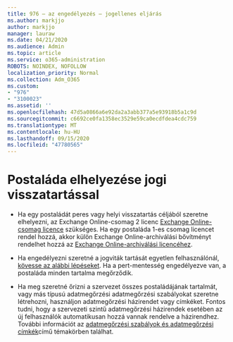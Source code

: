 ```yaml
---
title: 976 – az engedélyezés – jogellenes eljárás
ms.author: markjjo
author: markjjo
manager: lauraw
ms.date: 04/21/2020
ms.audience: Admin
ms.topic: article
ms.service: o365-administration
ROBOTS: NOINDEX, NOFOLLOW
localization_priority: Normal
ms.collection: Adm_O365
ms.custom:
- "976"
- "3100023"
ms.assetid: ''
ms.openlocfilehash: 47d5a0866a6e92da2a3abb377a5e93918b5a1c9d
ms.sourcegitcommit: c6692ce0fa1358ec3529e59ca0ecdfdea4cdc759
ms.translationtype: MT
ms.contentlocale: hu-HU
ms.lasthandoff: 09/15/2020
ms.locfileid: "47780565"
---
```

# <a name="place-a-mailbox-on-legal-hold"></a>Postaláda elhelyezése jogi visszatartással

- Ha egy postaládát peres vagy helyi visszatartás céljából szeretne elhelyezni, az Exchange Online-csomag 2 licenc [Exchange Online-csomag licence](https://docs.microsoft.com/office365/servicedescriptions/office-365-platform-service-description/office-365-plan-options) szükséges. Ha egy postaláda 1-es csomag licencet rendel hozzá, akkor külön Exchange Online-archiválási bővítményt rendelhet hozzá az [Exchange Online-archiválási licencéhez](https://docs.microsoft.com/office365/servicedescriptions/exchange-online-archiving-service-description).

- Ha engedélyezni szeretné a jogviták tartását egyetlen felhasználónál, [kövesse az alábbi lépéseket](https://docs.microsoft.com/microsoft-365/compliance/create-a-litigation-hold). Ha a pert-mentesség engedélyezve van, a postaláda minden tartalma megőrződik.

- Ha meg szeretné őrizni a szervezet összes postaládájának tartalmát, vagy más típusú adatmegőrzési adatmegőrzési szabályokat szeretne létrehozni, használjon adatmegőrzési házirendet vagy címkéket. Fontos tudni, hogy a szervezeti szintű adatmegőrzési házirendek esetében az új felhasználók automatikusan hozzá vannak rendelve a házirendhez. További információt az [adatmegőrzési szabályok és adatmegőrzési címkék](https://docs.microsoft.com/microsoft-365/compliance/retention-policies#applying-a-retention-policy-to-an-entire-organization-or-specific-locations)című témakörben találhat. 
